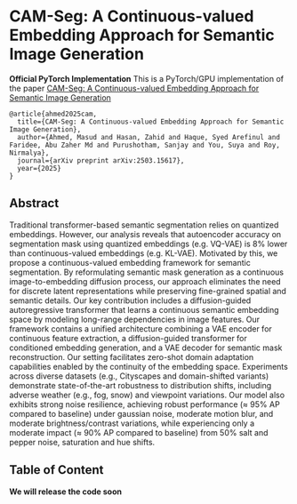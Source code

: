 # CAM-Seg: A Continuous-valued Embedding Approach for Semantic Image Generation

**Official PyTorch Implementation**
This is a PyTorch/GPU implementation of the paper [CAM-Seg: A Continuous-valued Embedding Approach for Semantic Image Generation](https://arxiv.org/abs/2503.15617)

```
@article{ahmed2025cam,
  title={CAM-Seg: A Continuous-valued Embedding Approach for Semantic Image Generation},
  author={Ahmed, Masud and Hasan, Zahid and Haque, Syed Arefinul and Faridee, Abu Zaher Md and Purushotham, Sanjay and You, Suya and Roy, Nirmalya},
  journal={arXiv preprint arXiv:2503.15617},
  year={2025}
}
```

## Abstract
Traditional transformer-based semantic segmentation relies on quantized embeddings. However, our analysis reveals that autoencoder accuracy on segmentation mask using quantized embeddings (e.g. VQ-VAE) is 8\% lower than continuous-valued embeddings  (e.g. KL-VAE). Motivated by this, we propose a continuous-valued embedding framework for semantic segmentation. By reformulating semantic mask generation as a continuous image-to-embedding diffusion process, our approach eliminates the need for discrete latent representations while preserving fine-grained spatial and semantic details. Our key contribution includes a diffusion-guided autoregressive transformer that learns a continuous semantic embedding space by modeling long-range dependencies in image features. Our framework contains a unified architecture combining a VAE encoder for continuous feature extraction, a diffusion-guided transformer for conditioned embedding generation, and a VAE decoder for semantic mask reconstruction. Our setting facilitates zero-shot domain adaptation capabilities enabled by the continuity of the embedding space. Experiments across diverse datasets (e.g., Cityscapes and domain-shifted variants) demonstrate state-of-the-art robustness to distribution shifts, including adverse weather (e.g., fog, snow) and viewpoint variations. Our model also exhibits strong noise resilience, achieving robust performance ($\approx$ 95\% AP compared to baseline) under gaussian noise, moderate motion blur, and moderate brightness/contrast variations, while experiencing only a moderate impact ($\approx$ 90\% AP compared to baseline) from 50\% salt and pepper noise, saturation and hue shifts.

## Table of Content

**We will release the code soon**
